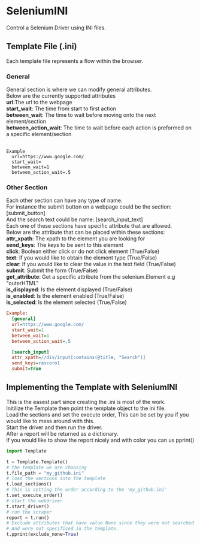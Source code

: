 # SeleniumINI
Control a Selenium Driver using INI files.

## Template File (.ini)
Each template file represents a flow within the browser.

### General
General section is where we can modify general attributes. <br />
Below are the currently supported attributes<br />
**url**:The url to the webpage<br />
**start_wait**: The time from start to first action<br />
**between_wait**: The time to wait before moving onto the next element/section<br />
**between_action_wait**: The time to wait before each action is preformed on a specific element/section<br />
<br />
```
Example
  url=https://www.google.com/
  start_wait=
  between_wait=1
  between_action_wait=.5
```

### Other Section
Each other section can have any type of name. <br />
For instance the submit button on a webpage could be the section: [submit_button]<br />
And the search text could be name: [search_input_text]<br />
Each one of these sections have specific attribute that are allowed.<br />
Below are the attribute that can be placed within these sections:<br />
**attr_xpath**: The xpath to the element you are looking for<br />
**send_keys**: The keys to be sent to this element<br />
**click**: Boolean either click or do not click element (True/False)<br />
**text**: If you would like to obtain the element type (True/False)<br />
**clear**: If you would like to clear the value in the text field (True/False)<br />
**submit**: Submit the form (True/False)<br />
**get_attribute**: Get a specific attribute from the selenium.Element e.g "outerHTML"<br />
**is_displayed**: Is the element displayed (True/False)<br />
**is_enabled**: Is the element enabled (True/False)<br />
**is_selected**: Is the element selected (True/False)<br />

```ini
Example:
  [general]
  url=https://www.google.com/
  start_wait=1
  between_wait=1
  between_action_wait=.5

  [search_input]
  attr_xpath=//div/input[contains(@title, "Search")]
  send_keys=rascoro1
  submit=True
```

## Implementing the Template with SeleniumINI
This is the easest part since creating the .ini is most of the work.<br />
Initilize the Template then point the template object to the ini file.<br />
Load the sections and set the execute order, This can be set by you if you would like to mess around with this.<br />
Start the driver and then run the driver.<br />
After a report will be returned as a dictionary.<br />
If you would like to show the report nicely and with color you can us pprint()<br />

```python
import Template

t = Template.Template()
# the template we are choosing
t.file_path = "my_github.ini"
# load the sections into the template
t.load_sections()
# This is setting the order according to the 'my_github.ini'
t.set_execute_order()
# start the webdriver
t.start_driver()
# run the scraper
report = t.run()
# Exclude attributes that have value None since they were not searched for
# And were not specificed in the template.
t.pprint(exclude_none=True)
```




